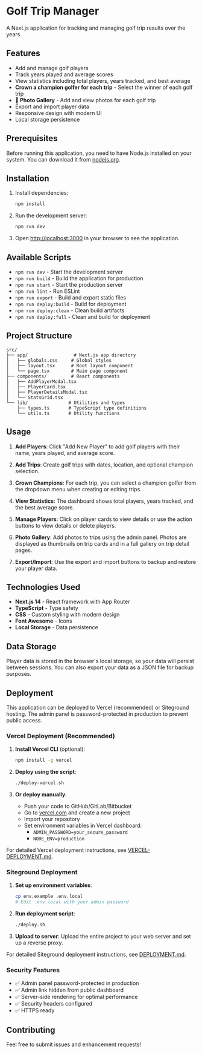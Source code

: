 # Golf Trip Manager

A Next.js application for tracking and managing golf trip results over the years.

## Features

- Add and manage golf players
- Track years played and average scores
- View statistics including total players, years tracked, and best average
- **Crown a champion golfer for each trip** - Select the winner of each golf trip
- **📸 Photo Gallery** - Add and view photos for each golf trip
- Export and import player data
- Responsive design with modern UI
- Local storage persistence

## Prerequisites

Before running this application, you need to have Node.js installed on your system. You can download it from [nodejs.org](https://nodejs.org/).

## Installation

1. Install dependencies:
   ```bash
   npm install
   ```

2. Run the development server:
   ```bash
   npm run dev
   ```

3. Open [http://localhost:3000](http://localhost:3000) in your browser to see the application.

## Available Scripts

- `npm run dev` - Start the development server
- `npm run build` - Build the application for production
- `npm run start` - Start the production server
- `npm run lint` - Run ESLint
- `npm run export` - Build and export static files
- `npm run deploy:build` - Build for deployment
- `npm run deploy:clean` - Clean build artifacts
- `npm run deploy:full` - Clean and build for deployment

## Project Structure

```
src/
├── app/                 # Next.js app directory
│   ├── globals.css     # Global styles
│   ├── layout.tsx      # Root layout component
│   └── page.tsx        # Main page component
├── components/         # React components
│   ├── AddPlayerModal.tsx
│   ├── PlayerCard.tsx
│   ├── PlayerDetailsModal.tsx
│   └── StatsGrid.tsx
└── lib/               # Utilities and types
    ├── types.ts       # TypeScript type definitions
    └── utils.ts       # Utility functions
```

## Usage

1. **Add Players**: Click "Add New Player" to add golf players with their name, years played, and average score.

2. **Add Trips**: Create golf trips with dates, location, and optional champion selection.

3. **Crown Champions**: For each trip, you can select a champion golfer from the dropdown menu when creating or editing trips.

4. **View Statistics**: The dashboard shows total players, years tracked, and the best average score.

5. **Manage Players**: Click on player cards to view details or use the action buttons to view details or delete players.

6. **Photo Gallery**: Add photos to trips using the admin panel. Photos are displayed as thumbnails on trip cards and in a full gallery on trip detail pages.

7. **Export/Import**: Use the export and import buttons to backup and restore your player data.

## Technologies Used

- **Next.js 14** - React framework with App Router
- **TypeScript** - Type safety
- **CSS** - Custom styling with modern design
- **Font Awesome** - Icons
- **Local Storage** - Data persistence

## Data Storage

Player data is stored in the browser's local storage, so your data will persist between sessions. You can also export your data as a JSON file for backup purposes.

## Deployment

This application can be deployed to Vercel (recommended) or Siteground hosting. The admin panel is password-protected in production to prevent public access.

### Vercel Deployment (Recommended)

1. **Install Vercel CLI** (optional):
   ```bash
   npm install -g vercel
   ```

2. **Deploy using the script**:
   ```bash
   ./deploy-vercel.sh
   ```

3. **Or deploy manually**:
   - Push your code to GitHub/GitLab/Bitbucket
   - Go to [vercel.com](https://vercel.com) and create a new project
   - Import your repository
   - Set environment variables in Vercel dashboard:
     - `ADMIN_PASSWORD=your_secure_password`
     - `NODE_ENV=production`

For detailed Vercel deployment instructions, see [VERCEL-DEPLOYMENT.md](VERCEL-DEPLOYMENT.md).

### Siteground Deployment

1. **Set up environment variables**:
   ```bash
   cp env.example .env.local
   # Edit .env.local with your admin password
   ```

2. **Run deployment script**:
   ```bash
   ./deploy.sh
   ```

3. **Upload to server**: Upload the entire project to your web server and set up a reverse proxy.

For detailed Siteground deployment instructions, see [DEPLOYMENT.md](DEPLOYMENT.md).

### Security Features

- ✅ Admin panel password-protected in production
- ✅ Admin link hidden from public dashboard
- ✅ Server-side rendering for optimal performance
- ✅ Security headers configured
- ✅ HTTPS ready

## Contributing

Feel free to submit issues and enhancement requests!


